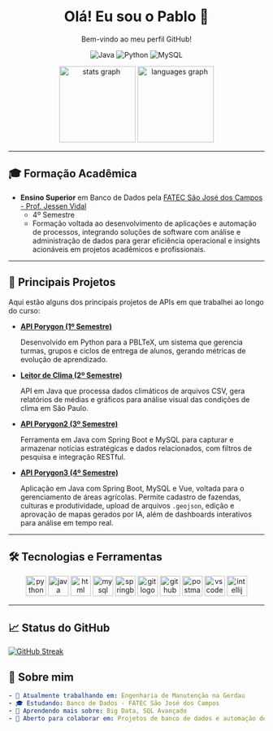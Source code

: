 <div align="center">
  <h1>Olá! Eu sou o Pablo 👋</h1>
  <p>Bem-vindo ao meu perfil GitHub!</p>

  <!-- Badges Personalizadas -->
  <p>
    <img src="https://img.shields.io/badge/-Java-007396?style=for-the-badge&logo=java&logoColor=white" alt="Java" />
    <img src="https://img.shields.io/badge/-Python-3776AB?style=for-the-badge&logo=python&logoColor=white" alt="Python" />
    <img src="https://img.shields.io/badge/-MySQL-4479A1?style=for-the-badge&logo=mysql&logoColor=white" alt="MySQL" />
  </p>

  <!-- GitHub Stats -->
  <img src="https://github-readme-stats.vercel.app/api?username=pablohgs05&hide_title=false&hide_rank=false&show_icons=true&include_all_commits=true&count_private=true&disable_animations=false&theme=dracula&locale=en&hide_border=false&order=1" height="150" alt="stats graph" />
  <img src="https://github-readme-stats.vercel.app/api/top-langs?username=pablohgs05&locale=en&hide_title=false&layout=compact&card_width=320&langs_count=5&theme=dracula&hide_border=false&order=2" height="150" alt="languages graph"  />
</div>

---

## 🎓 Formação Acadêmica
- **Ensino Superior** em Banco de Dados pela [FATEC São José dos Campos - Prof. Jessen Vidal](https://www.fatecsjc.edu.br/)  
  - 4º Semestre  
  - Formação voltada ao desenvolvimento de aplicações e automação de processos, integrando soluções de software com análise e administração de dados para gerar eficiência operacional e insights acionáveis em projetos acadêmicos e profissionais.
---

## 📂 Principais Projetos
Aqui estão alguns dos principais projetos de APIs em que trabalhei ao longo do curso:

- **[API Porygon (1º Semestre)](https://github.com/Porygon-Users/API-Porygon)**  
  <p>Desenvolvido em Python para a PBLTeX, um sistema que gerencia turmas, grupos e ciclos de entrega de alunos, gerando métricas de evolução de aprendizado.</p>

- **[Leitor de Clima (2º Semestre)](https://github.com/VCCorpTeam/Leitor-de-clima)**  
  <p>API em Java que processa dados climáticos de arquivos CSV, gera relatórios de médias e gráficos para análise visual das condições de clima em São Paulo.</p>

- **[API Porygon2 (3º Semestre)](https://github.com/PorygonAPI/Porygon2)**  
  <p>Ferramenta em Java com Spring Boot e MySQL para capturar e armazenar notícias estratégicas e dados relacionados, com filtros de pesquisa e integração RESTful.</p>

- **[API Porygon3 (4º Semestre)](https://github.com/PorygonAPI/Porygon3)**  
  <p>Aplicação em Java com Spring Boot, MySQL e Vue, voltada para o gerenciamento de áreas agrícolas. Permite cadastro de fazendas, culturas e produtividade, upload de arquivos <code>.geojson</code>, edição e aprovação de mapas gerados por IA, além de dashboards interativos para análise em tempo real.</p>

---

## 🛠 Tecnologias e Ferramentas
<div align="center">
  <img src="https://cdn.jsdelivr.net/gh/devicons/devicon/icons/python/python-original.svg" height="40" alt="python logo" />
  <img src="https://cdn.jsdelivr.net/gh/devicons/devicon/icons/java/java-original.svg" height="40" alt="java logo" />
  <img src="https://cdn.jsdelivr.net/gh/devicons/devicon/icons/html5/html5-original.svg" height="40" alt="html logo" />
  <img src="https://cdn.jsdelivr.net/gh/devicons/devicon/icons/mysql/mysql-original.svg" height="40" alt="mysql logo" />
  <img src="https://cdn.jsdelivr.net/gh/devicons/devicon/icons/spring/spring-original.svg" height="40" alt="springboot logo" />
  <img src="https://cdn.jsdelivr.net/gh/devicons/devicon/icons/git/git-original.svg" height="40" alt="git logo" />
  <img src="https://cdn.jsdelivr.net/gh/devicons/devicon/icons/github/github-original.svg" height="40" alt="github logo" />
  <img src="https://cdn.jsdelivr.net/gh/devicons/devicon/icons/postman/postman-original.svg" height="40" alt="postman logo" />
  <img src="https://cdn.jsdelivr.net/gh/devicons/devicon/icons/vscode/vscode-original.svg" height="40" alt="vscode logo" />
  <img src="https://cdn.jsdelivr.net/gh/devicons/devicon/icons/intellij/intellij-original.svg" height="40" alt="intellij logo" />
</div>

---

## 📈 Status do GitHub
[![GitHub Streak](https://streak-stats.demolab.com/?user=pablohgs05&theme=dracula)](https://git.io/streak-stats)

## 🌱 Sobre mim
```yaml
- 🔭 Atualmente trabalhando em: Engenharia de Manutenção na Gerdau
- 🎓 Estudando: Banco de Dados - FATEC São José dos Campos
- 🌱 Aprendendo mais sobre: Big Data, SQL Avançado
- 👯 Aberto para colaborar em: Projetos de banco de dados e automação de processos
